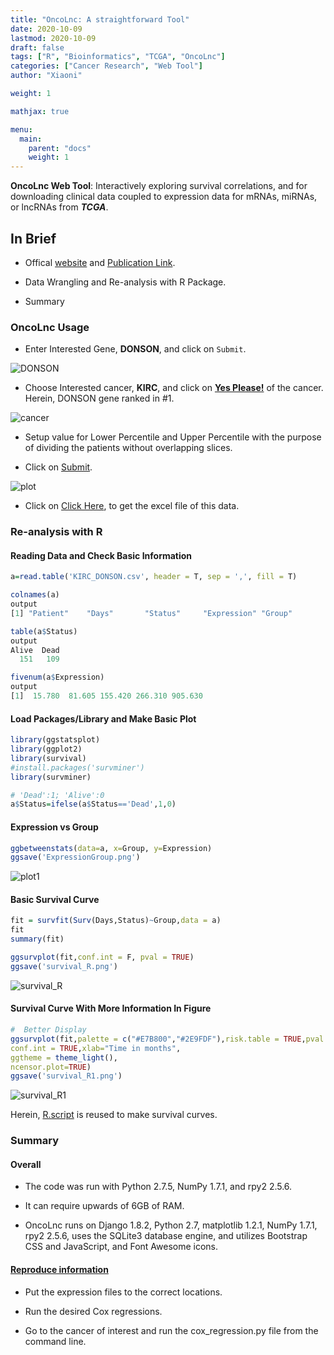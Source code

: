 ```yaml
---
title: "OncoLnc: A straightforward Tool"
date: 2020-10-09
lastmod: 2020-10-09
draft: false
tags: ["R", "Bioinformatics", "TCGA", "OncoLnc"]
categories: ["Cancer Research", "Web Tool"]
author: "Xiaoni"

weight: 1

mathjax: true

menu:
  main:
    parent: "docs"
    weight: 1
---
```


**OncoLnc Web Tool**: Interactively exploring survival correlations, and for downloading clinical data coupled to expression data for mRNAs, miRNAs, or lncRNAs from ***TCGA***.

<!--more-->

## In Brief

- Offical [website](http://www.oncolnc.org/) and [Publication Link](https://peerj.com/articles/cs-67/).
  
- Data Wrangling and Re-analysis with R Package.

- Summary

### OncoLnc Usage

- Enter Interested Gene, **DONSON**, and click on `Submit`.

![DONSON](DONSON.png)

- Choose Interested cancer, **KIRC**, and click on [**Yes Please!**](http://www.oncolnc.org/kaplan/?cancer=KIRC&gene_id=29980&raw=DONSON&species=mRNA) of the cancer. Herein, DONSON gene ranked in #1.

![cancer](cancer.png)

- Setup value for Lower Percentile and Upper Percentile with the purpose of dividing the patients without overlapping slices.

- Click on [Submit](http://www.oncolnc.org/kaplan/?lower=25&upper=25&cancer=KIRC&gene_id=29980&raw=DONSON&species=mRNA).
  
![plot](plot.png)

- Click on [Click Here](KIRC_DONSON.csv), to get the excel file of this data.

### Re-analysis with R

#### Reading Data and Check Basic Information

```r
a=read.table('KIRC_DONSON.csv', header = T, sep = ',', fill = T)

colnames(a)
output
[1] "Patient"    "Days"       "Status"     "Expression" "Group"  

table(a$Status)
output
Alive  Dead
  151   109

fivenum(a$Expression)
output
[1]  15.780  81.605 155.420 266.310 905.630
```

#### Load Packages/Library and Make Basic Plot

```r
library(ggstatsplot)
library(ggplot2)
library(survival)
#install.packages('survminer')
library(survminer)

# 'Dead':1; 'Alive':0
a$Status=ifelse(a$Status=='Dead',1,0)
```

#### Expression vs Group

```r
ggbetweenstats(data=a, x=Group, y=Expression)
ggsave('ExpressionGroup.png')
```

![plot1](plot1.png)

#### Basic Survival Curve

```r
fit = survfit(Surv(Days,Status)~Group,data = a)
fit
summary(fit)

ggsurvplot(fit,conf.int = F, pval = TRUE)
ggsave('survival_R.png')
```

![survival_R](survival_R.png)

#### Survival Curve With More Information In Figure

```r
#  Better Display
ggsurvplot(fit,palette = c("#E7B800","#2E9FDF"),risk.table = TRUE,pval = TRUE,
conf.int = TRUE,xlab="Time in months",
ggtheme = theme_light(),
ncensor.plot=TRUE)
ggsave('survival_R1.png')
```

![survival_R1](survival_R1.png)

Herein, [R.script](OncoLnc.Rmd) is reused to make survival curves.

### Summary

#### Overall

- The code was run with Python 2.7.5, NumPy 1.7.1, and rpy2 2.5.6.

- It can require upwards of 6GB of RAM.

- OncoLnc runs on Django 1.8.2, Python 2.7, matplotlib 1.2.1, NumPy 1.7.1, rpy2 2.5.6, uses the SQLite3 database engine, and utilizes Bootstrap CSS and JavaScript, and Font Awesome icons.

#### [Reproduce information](https://github.com/OmnesRes/onco_lnc)

- Put the expression files to the correct locations.

- Run the desired Cox regressions.

- Go to the cancer of interest and run the cox_regression.py file from the command line.
